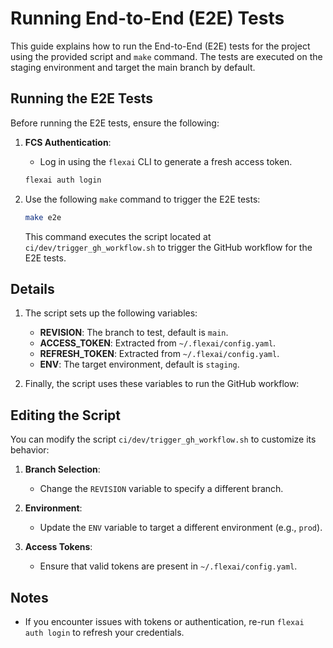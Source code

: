 # Running End-to-End (E2E) Tests

This guide explains how to run the End-to-End (E2E) tests for the project using the provided script and `make` command. The tests are executed on the staging environment and target the main branch by default.

## Running the E2E Tests

Before running the E2E tests, ensure the following:

1. **FCS Authentication**:
   - Log in using the `flexai` CLI to generate a fresh access token.

   ```bash
   flexai auth login
   ```

1. Use the following `make` command to trigger the E2E tests:

   ```bash
   make e2e
   ```

   This command executes the script located at `ci/dev/trigger_gh_workflow.sh` to trigger the GitHub workflow for the E2E tests.

## Details

1. The script sets up the following variables:
   - **REVISION**: The branch to test, default is `main`.
   - **ACCESS_TOKEN**: Extracted from `~/.flexai/config.yaml`.
   - **REFRESH_TOKEN**: Extracted from `~/.flexai/config.yaml`.
   - **ENV**: The target environment, default is `staging`.

1. Finally, the script uses these variables to run the GitHub workflow:

## Editing the Script

You can modify the script `ci/dev/trigger_gh_workflow.sh` to customize its behavior:

1. **Branch Selection**:
   - Change the `REVISION` variable to specify a different branch.

2. **Environment**:
   - Update the `ENV` variable to target a different environment (e.g., `prod`).

3. **Access Tokens**:
   - Ensure that valid tokens are present in `~/.flexai/config.yaml`.

## Notes

- If you encounter issues with tokens or authentication, re-run `flexai auth login` to refresh your credentials.
